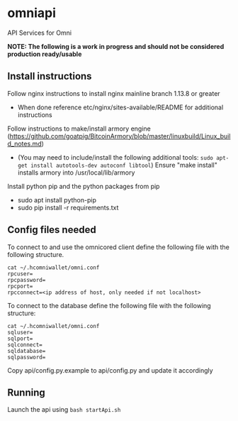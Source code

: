 # omniapi
API Services for Omni 

<b>NOTE: The following is a work in progress and should not be considered production ready/usable</b>

## Install instructions
Follow nginx instructions to install nginx mainline branch 1.13.8 or greater
 - When done reference etc/nginx/sites-available/README for additional instructions

Follow instructions to make/install armory engine (https://github.com/goatpig/BitcoinArmory/blob/master/linuxbuild/Linux_build_notes.md)
 - (You may need to include/install the following additional tools: `sudo apt-get install autotools-dev autoconf libtool`)
Ensure "make install" installs armory into /usr/local/lib/armory 

Install python pip and the python packages from pip
 - sudo apt install python-pip
 - sudo pip install -r requirements.txt

## Config files needed
To connect to and use the omnicored client define the following file with the following structure.
```
cat ~/.hcomniwallet/omni.conf
rpcuser=
rpcpassword=
rpcport=
rpcconnect=<ip address of host, only needed if not localhost>
```

To connect to the database define the following file with the following structure:
```
cat ~/.hcomniwallet/omni.conf
sqluser=
sqlport=
sqlconnect=
sqldatabase=
sqlpassword=
```

Copy api/config.py.example to api/config.py and update it accordingly

## Running
Launch the api using `bash startApi.sh`
